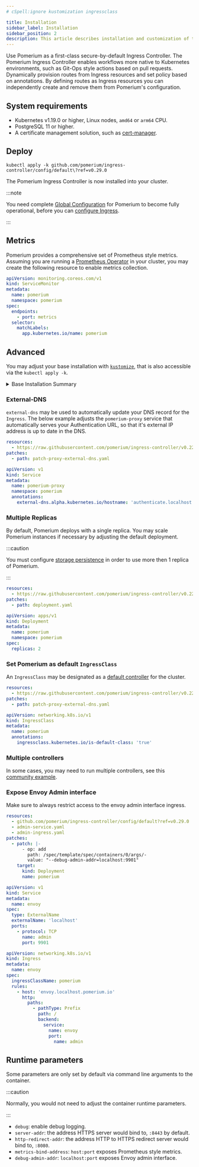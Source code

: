 ```yaml
---
# cSpell:ignore kustomization ingressclass

title: Installation
sidebar_label: Installation
sidebar_position: 2
description: This article describes installation and customization of the Ingress Controller deployment.
---
```


Use Pomerium as a first-class secure-by-default Ingress Controller. The Pomerium Ingress Controller enables workflows more native to Kubernetes environments, such as Git-Ops style actions based on pull requests. Dynamically provision routes from Ingress resources and set policy based on annotations. By defining routes as Ingress resources you can independently create and remove them from Pomerium's configuration.

## System requirements

- Kubernetes v1.19.0 or higher, Linux nodes, `amd64` or `arm64` CPU.
- PostgreSQL 11 or higher.
- A certificate management solution, such as [cert-manager](https://cert-manager.io/).

## Deploy

```console
kubectl apply -k github.com/pomerium/ingress-controller/config/default\?ref=v0.29.0
```

The Pomerium Ingress Controller is now installed into your cluster.

:::note

You need complete [Global Configuration](./configure) for Pomerium to become fully operational, before you can [configure Ingress](./ingress).

:::

## Metrics

Pomerium provides a comprehensive set of Prometheus style metrics. Assuming you are running a [Prometheus Operator](https://github.com/prometheus-operator/prometheus-operator) in your cluster, you may create the following resource to enable metrics collection.

```yaml
apiVersion: monitoring.coreos.com/v1
kind: ServiceMonitor
metadata:
  name: pomerium
  namespace: pomerium
spec:
  endpoints:
    - port: metrics
  selector:
    matchLabels:
      app.kubernetes.io/name: pomerium
```

## Advanced

You may adjust your base installation with [`kustomize`](https://kustomize.io/), that is also accessible via the `kubectl apply -k`.

<details>
<summary>Base Installation Summary</summary>

The following resources are created:

1. `pomerium` namespace.
2. `pomerium` deployment.
3. `pomerium-proxy` `Service` of type `LoadBalancer`, provisioning an external IP address, that listens on `:80` and `:443` ports. All HTTP requests are upgraded to HTTP requests.
4. `pomerium-metrics` `Service` of type `ClusterIP`, accessible from within the cluster, exposing `/metrics` Prometheus-style metrics endpoint.
5. `pomerium-gen-secrets` one-time `Job` that generates an initial set of bootstrap secrets, and stores them into the `bootstrap` `Secret`.
6. [Pomerium CRD](./reference) definitions.
7. RBAC rules.

The default manifest may be rebuilt by running the below command in the [`pomerium/ingress-controller`](https://github.com/pomerium/ingress-controller/tree/main/config) repo.

```console
kustomize build config/default
```

</details>

### External-DNS

`external-dns` may be used to automatically update your DNS record for the `Ingress`. The below example adjusts the `pomerium-proxy` service that automatically serves your Authentication URL, so that it's external IP address is up to date in the DNS.

```yaml title="kustomization.yaml"
resources:
  - https://raw.githubusercontent.com/pomerium/ingress-controller/v0.22.1/deployment.yaml
patches:
  - path: patch-proxy-external-dns.yaml
```

```yaml title="patch-proxy-external-dns.yaml"
apiVersion: v1
kind: Service
metadata:
  name: pomerium-proxy
  namespace: pomerium
  annotations:
    external-dns.alpha.kubernetes.io/hostname: 'authenticate.localhost.pomerium.io'
```

### Multiple Replicas

By default, Pomerium deploys with a single replica. You may scale Pomerium instances if necessary by adjusting the default deployment.

:::caution

You must configure [storage persistence](/docs/internals/data-storage) in order to use more then 1 replica of Pomerium.

:::

```yaml title="kustomization.yaml"
resources:
  - https://raw.githubusercontent.com/pomerium/ingress-controller/v0.22.1/deployment.yaml
patches:
  - path: deployment.yaml
```

```yaml title="deployment.yaml"
apiVersion: apps/v1
kind: Deployment
metadata:
  name: pomerium
  namespace: pomerium
spec:
  replicas: 2
```

### Set Pomerium as default `IngressClass`

An `IngressClass` may be designated as a [default controller](https://kubernetes.io/docs/concepts/services-networking/ingress/#default-ingress-class) for the cluster.

```yaml title="kustomization.yaml"
resources:
  - https://raw.githubusercontent.com/pomerium/ingress-controller/v0.22.0/deployment.yaml
patches:
  - path: patch-proxy-external-dns.yaml
```

```yaml title="patch-ingress-class.yaml"
apiVersion: networking.k8s.io/v1
kind: IngressClass
metadata:
  name: pomerium
  annotations:
    ingressclass.kubernetes.io/is-default-class: 'true'
```

### Multiple controllers

In some cases, you may need to run multiple controllers, see this [community example](https://discuss.pomerium.com/t/kubernetes-ingress-multiple-idp/155/3).

### Expose Envoy Admin interface

Make sure to always restrict access to the envoy admin interface ingress.

```yaml title="kustomization.yaml"
resources:
  - github.com/pomerium/ingress-controller/config/default?ref=v0.29.0
  - admin-service.yaml
  - admin-ingress.yaml
patches:
  - patch: |-
      - op: add
        path: /spec/template/spec/containers/0/args/-
        value: "--debug-admin-addr=localhost:9901"
    target:
      kind: Deployment
      name: pomerium
```

```yaml title="admin-service.yaml"
apiVersion: v1
kind: Service
metadata:
  name: envoy
spec:
  type: ExternalName
  externalName: 'localhost'
  ports:
    - protocol: TCP
      name: admin
      port: 9901
```

```yaml title="admin-ingress.yaml"
apiVersion: networking.k8s.io/v1
kind: Ingress
metadata:
  name: envoy
spec:
  ingressClassName: pomerium
  rules:
    - host: 'envoy.localhost.pomerium.io'
      http:
        paths:
          - pathType: Prefix
            path: /
            backend:
              service:
                name: envoy
                port:
                  name: admin
```

## Runtime parameters

Some parameters are only set by default via command line arguments to the container.

:::caution

Normally, you would not need to adjust the container runtime parameters.

:::

- `debug`: enable debug logging.
- `server-addr`: the address HTTPS server would bind to, `:8443` by default.
- `http-redirect-addr`: the address HTTP to HTTPS redirect server would bind to, `:8080`.
- `metrics-bind-address`: `host:port` exposes Prometheus style metrics.
- `debug-admin-addr`: `localhost:port` exposes Envoy admin interface.
